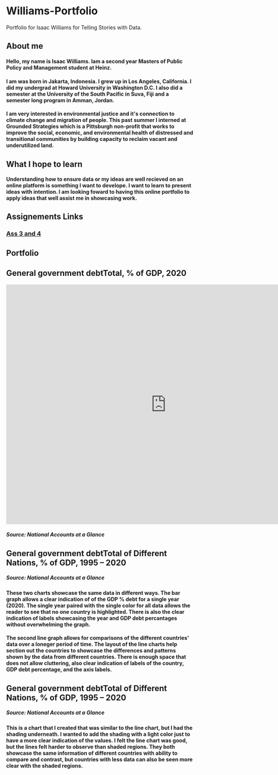 # Williams-Portfolio
Portfolio for Isaac Williams for Telling Stories with Data. 
## About me

#### Hello, my name is Isaac Williams. Iam a second year Masters of Public Policy and Management student at Heinz.

#### I am was born in Jakarta, Indonesia. I grew up in Los Angeles, California. I did my undergrad at Howard University in Washington D.C. I also did a semester at the University of the South Pacific in Suva, Fiji and a semester long program in Amman, Jordan.  

#### I am very interested in environmental justice and it's connection to climate change and migration of people. This past summer I interned at Grounded Strategies which is a Pittsburgh non-profit that works to improve the social, economic, and environmental health of distressed and transitional communities by building capacity to reclaim vacant and underutilized land.

## What I hope to learn

#### Understanding how to ensure data or my ideas are well recieved on an online platform is something I want to develope. I want to learn to present ideas with intention. I am looking foward to having this online portfolio to apply ideas that well assist me in showcasing work.  

## Assignements Links
### [Ass 3 and 4 ](assignment3and4/)





## Portfolio

<div class="flourish-embed flourish-chart" data-src="visualisation/7205614"><script src="https://public.flourish.studio/resources/embed.js"></script></div>

## General government debtTotal, % of GDP, 2020
<iframe src="https://data.oecd.org/chart/6sEx" width="860" height="645" style="border: 0" mozallowfullscreen="true" webkitallowfullscreen="true" allowfullscreen="true"><a href="https://data.oecd.org/chart/6sEx" target="_blank">OECD Chart: General government debt, Total, % of GDP, Annual, 2020</a></iframe>

##### Source: National Accounts at a Glance

## General government debtTotal of Different Nations, % of GDP, 1995 – 2020
<div class="flourish-embed flourish-chart" data-src="visualisation/7256081"><script src="https://public.flourish.studio/resources/embed.js"></script></div>

##### Source: National Accounts at a Glance

#### These two charts showcase the same data in different ways. The bar graph allows a clear indication of of the GDP % debt for a single year (2020). The single year paired with the single color for all data allows the reader to see that no one country is highlighted. There is also the clear indication of labels showcasing the year and GDP debt percantages without overwhelming the graph.
#### The second line graph allows for comparisons of the different countries' data over a loneger period of time. The layout of the line charts help section out the countries to showcase the differences and patterns shown by the data from different countries. There is enough space that does not allow cluttering, also clear indication of labels of the country, GDP debt percentage, and the axis labels.  

## General government debtTotal of Different Nations, % of GDP, 1995 – 2020
<div class="flourish-embed flourish-chart" data-src="visualisation/7256151"><script src="https://public.flourish.studio/resources/embed.js"></script></div>


##### Source: National Accounts at a Glance

#### This is a chart that I created that was similar to the line chart, but I had the shading underneath. I wanted to add the shading with a light color just to have a more clear indication of the values. I felt the line chart was good, but the lines felt harder to observe than shaded regions. They both showcase the same information of different countries with ability to compare and contrast, but countries with less data can also be seen more clear with the shaded regions.   
